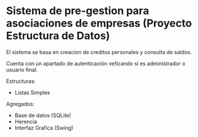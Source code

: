 # Sistema de pre-gestion para asociaciones de empresas (Proyecto Estructura de Datos)

El sistema se basa en creacion de creditos personales y  consulta de saldos.

Cuenta con un apartado de autenticación veficando si es administrador o usuario final.

Estructuras:
- Listas Simples

Agregados:
- Base de datos (SQLite)
- Herencia
- Interfaz Grafica (Swing)



